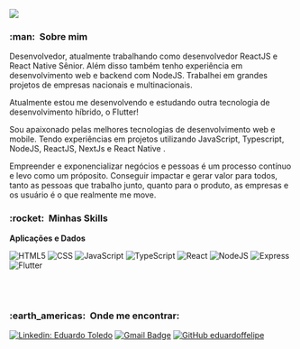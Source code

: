 ![](https://komarev.com/ghpvc/?username=eduardoffelipe&color=brightgreen)

<h3> :man: &nbsp;Sobre mim </h3>

Desenvolvedor, atualmente trabalhando como desenvolvedor ReactJS e React Native Sênior. Além disso também tenho experiência em desenvolvimento web e backend com NodeJS. Trabalhei em grandes projetos de empresas nacionais e multinacionais.

Atualmente estou me desenvolvendo e estudando outra tecnologia de desenvolvimento híbrido, o Flutter!

Sou apaixonado pelas melhores tecnologias de desenvolvimento web e mobile. Tendo experiências em projetos utilizando JavaScript, Typescript, NodeJS, ReactJS, NextJs e React Native .

Empreender e exponencializar negócios e pessoas é um processo contínuo e levo como um próposito. Conseguir impactar e gerar valor para todos, tanto as pessoas que trabalho junto, quanto para o produto, as empresas e os usuário é o que realmente me move.

<h3> :rocket: &nbsp;Minhas Skills </h3>

**Aplicações e Dados**

![HTML5](https://img.shields.io/badge/HTML5-E34F26?style=for-the-badge&logo=html5&logoColor=white)
![CSS](https://img.shields.io/badge/CSS3-1572B6?style=for-the-badge&logo=css3&logoColor=white)
![JavaScript](https://img.shields.io/badge/JavaScript-323330?style=for-the-badge&logo=javascript&logoColor=F7DF1E)
![TypeScript](https://img.shields.io/badge/TypeScript-007ACC?style=for-the-badge&logo=typescript&logoColor=white)
![React](https://img.shields.io/badge/React-20232A?style=for-the-badge&logo=react&logoColor=61DAFB)
![NodeJS](https://img.shields.io/badge/Node.js-339933?style=for-the-badge&logo=nodedotjs&logoColor=white)
![Express](https://img.shields.io/badge/Express.js-000000?style=for-the-badge&logo=express&logoColor=white)
![Flutter](https://img.shields.io/badge/Flutter-007ACC?style=for-the-badge&logo=flutter&logoColor=white)

<br/>

<!-- <a href="https://github.com/eduardoffelipe">
  <img height="180em" width="450px" src="https://github-readme-stats.vercel.app/api?username=eduardoffelipe&theme=dark&show_icons=true" />
</a>
<a href="https://github.com/eduardoffelipe">
  <img height="180em" src="https://github-readme-stats.vercel.app/api/top-langs/?username=eduardoffelipe&theme=dark&layout=compact" />
</a> -->

<br/>

<h3> :earth_americas: &nbsp;Onde me encontrar: </h3>

[![Linkedin: Eduardo Toledo](https://img.shields.io/badge/-Eduardo%20Toledo-blue?style=flat-square&logo=Linkedin&logoColor=white&link=https://www.linkedin.com/in/eduardo-felipe-toledo/)](https://www.linkedin.com/in/eduardo-felipe-toledo/)
[![Gmail Badge](https://img.shields.io/badge/-eduardoftoledo70@gmail.com-006bed?style=flat-square&logo=Gmail&logoColor=white&link=mailto:eduardoftoledo70@gmail.com)](mailto:eduardoftoledo70@gmail.com)
[![GitHub eduardoffelipe](https://img.shields.io/github/followers/eduardoffelipe?label=follow&style=social)](https://github.com/eduardoffelipe)
